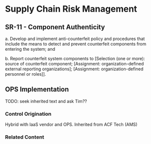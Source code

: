# Supply Chain Risk Management
## SR-11 - Component Authenticity

a. Develop and implement anti-counterfeit policy and procedures that include the means to detect and prevent counterfeit components from entering the system; and

b. Report counterfeit system components to [Selection (one or more): source of counterfeit component; [Assignment: organization-defined external reporting organizations]; [Assignment: organization-defined personnel or roles]].

## OPS Implementation

TODO: seek inherited text and ask Tim??

### Control Origination

Hybrid with IaaS vendor and OPS. Inherited from ACF Tech (AMS)

### Related Content

